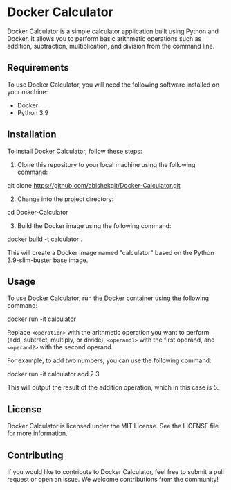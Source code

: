 # Docker Calculator

Docker Calculator is a simple calculator application built using Python and Docker. It allows you to perform basic arithmetic operations such as addition, subtraction, multiplication, and division from the command line.

## Requirements

To use Docker Calculator, you will need the following software installed on your machine:

- Docker
- Python 3.9

## Installation

To install Docker Calculator, follow these steps:

1. Clone this repository to your local machine using the following command:

git clone https://github.com/abishekgit/Docker-Calculator.git


2. Change into the project directory:

cd Docker-Calculator


3. Build the Docker image using the following command:

docker build -t calculator .


This will create a Docker image named "calculator" based on the Python 3.9-slim-buster base image.

## Usage

To use Docker Calculator, run the Docker container using the following command:

docker run -it calculator <operation> <operand1> <operand2>


Replace `<operation>` with the arithmetic operation you want to perform (add, subtract, multiply, or divide), `<operand1>` with the first operand, and `<operand2>` with the second operand.

For example, to add two numbers, you can use the following command:

docker run -it calculator add 2 3



This will output the result of the addition operation, which in this case is 5.

## License

Docker Calculator is licensed under the MIT License. See the LICENSE file for more information.

## Contributing

If you would like to contribute to Docker Calculator, feel free to submit a pull request or open an issue. We welcome contributions from the community!
